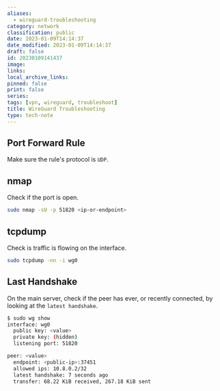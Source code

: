 ```yaml
---
aliases:
  - wireguard-troubleshooting
category: network
classification: public
date: 2023-01-09T14:14:37
date_modified: 2023-01-09T14:14:37
draft: false
id: 20230109141437
image: 
links: 
local_archive_links: 
pinned: false
print: false
series: 
tags: [vpn, wireguard, troubleshoot]
title: WireGuard Troubleshooting
type: tech-note
---
```


## Port Forward Rule

Make sure the rule's protocol is `UDP`.

## nmap

Check if the port is open.

```sh
sudo nmap -sU -p 51820 <ip-or-endpoint>
```

## tcpdump

Check is traffic is flowing on the interface.

```sh
sudo tcpdump -nn -i wg0
```

## Last Handshake

On the main server, check if the peer has ever, or recently connected, by looking at the `latest handshake`.

```sh
$ sudo wg show
interface: wg0
  public key: <value>
  private key: (hidden)
  listening port: 51820

peer: <value>
  endpoint: <public-ip>:37451
  allowed ips: 10.8.0.2/32
  latest handshake: 7 seconds ago
  transfer: 68.22 KiB received, 267.18 KiB sent
```

